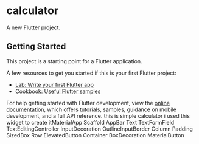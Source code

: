 # calculator

A new Flutter project.

## Getting Started

This project is a starting point for a Flutter application.

A few resources to get you started if this is your first Flutter project:

- [Lab: Write your first Flutter app](https://docs.flutter.dev/get-started/codelab)
- [Cookbook: Useful Flutter samples](https://docs.flutter.dev/cookbook)

For help getting started with Flutter development, view the
[online documentation](https://docs.flutter.dev/), which offers tutorials,
samples, guidance on mobile development, and a full API reference.
this is simple calculator i used this widget to create itMaterialApp
Scaffold
AppBar
Text
TextFormField
TextEditingController
InputDecoration
OutlineInputBorder
Column
Padding
SizedBox
Row
ElevatedButton
Container
BoxDecoration
MaterialButton





